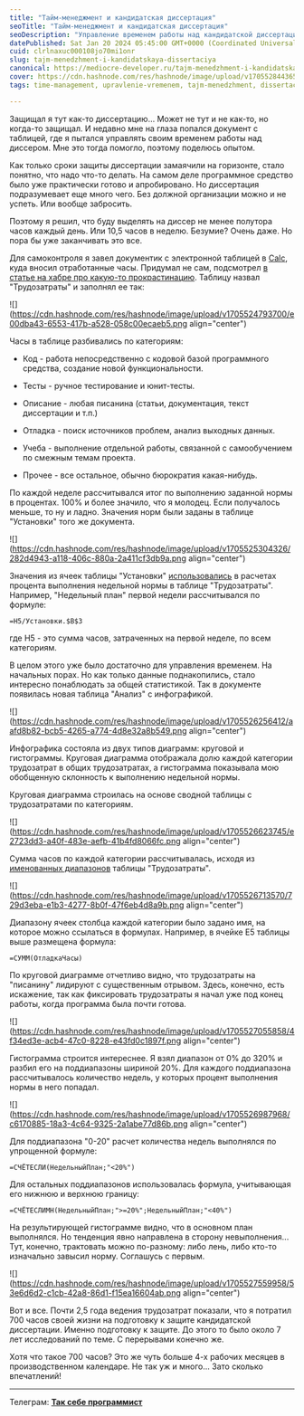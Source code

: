 ```yaml
---
title: "Тайм-менеджмент и кандидатская диссертация"
seoTitle: "Тайм-менеджмент и кандидатская диссертация"
seoDescription: "Управление временем работы над кандидатской диссертацией с помощью таблиц LibreOffice Calc"
datePublished: Sat Jan 20 2024 05:45:00 GMT+0000 (Coordinated Universal Time)
cuid: clrlnaxuc000108jo70mi1onr
slug: tajm-menedzhment-i-kandidatskaya-dissertaciya
canonical: https://mediocre-developer.ru/tajm-menedzhment-i-kandidatskaya-dissertaciya
cover: https://cdn.hashnode.com/res/hashnode/image/upload/v1705528443650/1477e641-5ffb-4f37-902b-79f87dbd5966.png
tags: time-management, upravlenie-vremenem, tajm-menedzhment, dissertaciya

---
```


Защищал я тут как-то диссертацию... Может не тут и не как-то, но когда-то защищал. И недавно мне на глаза попался документ с таблицей, где я пытался управлять своим временем работы над диссером. Мне это тогда помогло, поэтому поделюсь опытом.

Как только сроки защиты диссертации замаячили на горизонте, стало понятно, что надо что-то делать. На самом деле программное средство было уже практически готово и апробировано. Но диссертация подразумевает еще много чего. Без должной организации можно и не успеть. Или вообще забросить.

Поэтому я решил, что буду выделять на диссер не менее полутора часов каждый день. Или 10,5 часов в неделю. Безумие? Очень даже. Но пора бы уже заканчивать это все.

Для самоконтроля я завел документик с электронной таблицей в [Calc](https://www.libreoffice.org/discover/calc/), куда вносил отработанные часы. Придумал не сам, подсмотрел [в статье на хабре про какую-то прокрастинацию](https://habr.com/ru/articles/439318/). Таблицу назвал "Трудозатраты" и заполнял ее так:

![](https://cdn.hashnode.com/res/hashnode/image/upload/v1705524793700/e00dba43-6553-417b-a528-058c00ecaeb5.png align="center")

Часы в таблице разбивались по категориям:

* Код - работа непосредственно с кодовой базой программного средства, создание новой функциональности.
    
* Тесты - ручное тестирование и юнит-тесты.
    
* Описание - любая писанина (статьи, документация, текст диссертации и т.п.)
    
* Отладка - поиск источников проблем, анализ выходных данных.
    
* Учеба - выполнение отдельной работы, связанной с самообучением по смежным темам проекта.
    
* Прочее - все остальное, обычно бюрократия какая-нибудь.
    

По каждой неделе рассчитывался итог по выполнению заданной нормы в процентах. 100% и более значило, что я молодец. Если получалось меньше, то ну и ладно. Значения норм были заданы в таблице "Установки" того же документа.

![](https://cdn.hashnode.com/res/hashnode/image/upload/v1705525304326/282d4943-a118-406c-880a-2a411cf3db9a.png align="center")

Значения из ячеек таблицы "Установки" [использовались](https://help.libreoffice.org/6.2/en-US/text/scalc/guide/cellreferences.html) в расчетах процента выполнения недельной нормы в таблице "Трудозатраты". Например, "Недельный план" первой недели рассчитывался по формуле:

```excel
=H5/Установки.$B$3
```

где H5 - это сумма часов, затраченных на первой неделе, по всем категориям.

В целом этого уже было достаточно для управления временем. На начальных порах. Но как только данные поднакопились, стало интересно понаблюдать за общей статистикой. Так в документе появилась новая таблица "Анализ" с инфографикой.

![](https://cdn.hashnode.com/res/hashnode/image/upload/v1705526256412/aafd8b82-bcb5-4265-a774-4d8e32a8b549.png align="center")

Инфографика состояла из двух типов диаграмм: круговой и гистограммы. Круговая диаграмма отображала долю каждой категории трудозатрат в общих трудозатратах, а гистограмма показывала мою обобщенную склонность к выполнению недельной нормы.

Круговая диаграмма строилась на основе сводной таблицы с трудозатратами по категориям.

![](https://cdn.hashnode.com/res/hashnode/image/upload/v1705526623745/e2723dd3-a40f-483e-aefb-41b4fd8066fc.png align="center")

Сумма часов по каждой категории рассчитывалась, исходя из [именованных диапазонов](https://help.libreoffice.org/6.2/en-US/text/scalc/01/04070000.html) таблицы "Трудозатраты".

![](https://cdn.hashnode.com/res/hashnode/image/upload/v1705526713570/729d3eba-e1b3-4277-8b0f-47f6eb4d8a9b.png align="center")

Диапазону ячеек столбца каждой категории было задано имя, на которое можно ссылаться в формулах. Например, в ячейке E5 таблицы выше размещена формула:

```excel
=СУММ(ОтладкаЧасы)
```

По круговой диаграмме отчетливо видно, что трудозатраты на "писанину" лидируют с существенным отрывом. Здесь, конечно, есть искажение, так как фиксировать трудозатраты я начал уже под конец работы, когда программа была почти готова.

![](https://cdn.hashnode.com/res/hashnode/image/upload/v1705527055858/4f34ed3e-acb4-47c0-8228-e43fd0c1897f.png align="center")

Гистограмма строится интереснее. Я взял диапазон от 0% до 320% и разбил его на поддиапазоны шириной 20%. Для каждого поддиапазона рассчитывалось количество недель, у которых процент выполнения нормы в него попадал.

![](https://cdn.hashnode.com/res/hashnode/image/upload/v1705526987968/c6170885-18a3-4c64-9325-2a1abe77d86b.png align="center")

Для поддиапазона "0-20" расчет количества недель выполнялся по упрощенной формуле:

```excel
=СЧЁТЕСЛИ(НедельныйПлан;"<20%")
```

Для остальных поддиапазонов использовалась формула, учитывающая его нижнюю и верхнюю границу:

```excel
=СЧЁТЕСЛИМН(НедельныйПлан;">=20%";НедельныйПлан;"<40%")
```

На результирующей гистограмме видно, что в основном план выполнялся. Но тенденция явно направлена в сторону невыполнения... Тут, конечно, трактовать можно по-разному: либо лень, либо кто-то изначально завысил норму. Соглашусь с первым.

![](https://cdn.hashnode.com/res/hashnode/image/upload/v1705527559958/53e6d6d2-c1cb-42a8-86d1-f15ea16604ab.png align="center")

Вот и все. Почти 2,5 года ведения трудозатрат показали, что я потратил 700 часов своей жизни на подготовку к защите кандидатской диссертации. Именно подготовку к защите. До этого то было около 7 лет исследований по теме. С перерывами конечно же.

Хотя что такое 700 часов? Это же чуть больше 4-х рабочих месяцев в производственном календаре. Не так уж и много... Зато сколько впечатлений!

---

Телеграм: [**Так себе программист**](https://t.me/mediocre_developer)